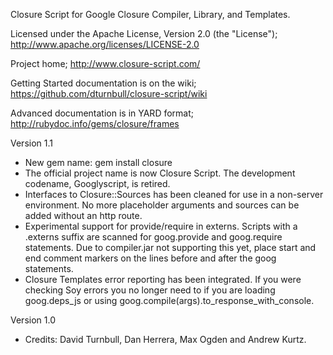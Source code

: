 Closure Script for Google Closure Compiler, Library, and Templates.

Licensed under the Apache License, Version 2.0 (the "License"); 
<http://www.apache.org/licenses/LICENSE-2.0>

Project home;
<http://www.closure-script.com/>

Getting Started documentation is on the wiki;
<https://github.com/dturnbull/closure-script/wiki>

Advanced documentation is in YARD format;
<http://rubydoc.info/gems/closure/frames>


Version 1.1

 * New gem name: gem install closure
 * The official project name is now Closure Script.  The development codename, Googlyscript, is retired.
 * Interfaces to Closure::Sources has been cleaned for use in a non-server environment.  No more placeholder arguments and sources can be added without an http route.
 * Experimental support for provide/require in externs.  Scripts with a .externs suffix are scanned for goog.provide and goog.require statements.  Due to compiler.jar not supporting this yet, place start and end comment markers on the lines before and after the goog statements.
 * Closure Templates error reporting has been integrated.  If you were checking Soy errors you no longer need to if you are loading goog.deps_js or using goog.compile(args).to_response_with_console.

Version 1.0

 * Credits: David Turnbull, Dan Herrera, Max Ogden and Andrew Kurtz.